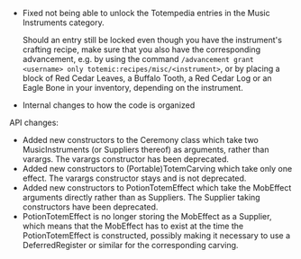 - Fixed not being able to unlock the Totempedia entries in the Music Instruments category.
  
  Should an entry still be locked even though you have the instrument's crafting recipe, make sure that you also have the corresponding advancement, e.g. by using the command `/advancement grant <username> only totemic:recipes/misc/<instrument>`, or by placing a block of Red Cedar Leaves, a Buffalo Tooth, a Red Cedar Log or an Eagle Bone in your inventory, depending on the instrument.
- Internal changes to how the code is organized

API changes:
- Added new constructors to the Ceremony class which take two MusicInstruments (or Suppliers thereof) as arguments, rather than varargs. The varargs constructor has been deprecated.
- Added new constructors to (Portable)TotemCarving which take only one effect. The varargs constructor stays and is not deprecated.
- Added new constructors to PotionTotemEffect which take the MobEffect arguments directly rather than as Suppliers. The Supplier taking constructors have been deprecated.
- PotionTotemEffect is no longer storing the MobEffect as a Supplier, which means that the MobEffect has to exist at the time the PotionTotemEffect is constructed, possibly making it necessary to use a DeferredRegister or similar for the corresponding carving.

